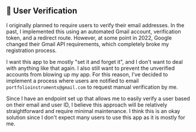 ## 🔎 User Verification

I originally planned to require users to verify their email addresses. In the past, I implemented this using an automated Gmail account, verification token, and a redirect route. However, at some point in 2022, Google changed their Gmail API requirements, which completely broke my registration process.

I want this app to be mostly "set it and forget it", and I don't want to deal with anything like that again.  I also still want to prevent the unverified accounts from blowing up my app. For this reason, I've decided to implement a process where users are notified to email `portfolioinstruments@gmail.com` to request manual verification by me.

Since I have an endpoint set up that allows me to easily verify a user based on their email and user ID, I believe this approach will be relatively straightforward and require minimal maintenance.  I think this is an okay solution since I don't expect many users to use this app as it is mostly for me. 